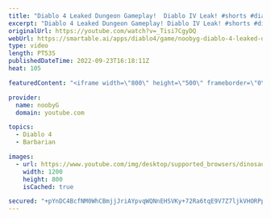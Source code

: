 ```yaml
---
title: "Diablo 4 Leaked Dungeon Gameplay!  Diablo IV Leak! #shorts #diablo4 #barbarian"
excerpt: "Diablo 4 Leaked Dungeon Gameplay! Diablo IV Leak! #shorts #diablo4 #barbarian."
originalUrl: https://youtube.com/watch?v=_Tisi7CgyDQ
webUrl: https://smartable.ai/apps/diablo4/game/noobyg-diablo-4-leaked-dungeon-gameplay-diablo-iv-leak-shorts-diablo4-barbarian/
type: video
length: PT53S
publishedDateTime: 2022-09-23T16:18:11Z
heat: 105

featuredContent: "<iframe width=\"800\" height=\"500\" frameborder=\"0\" src=\"https://www.youtube.com/embed/_Tisi7CgyDQ\" allow=\"accelerometer; autoplay; encrypted-media; gyroscope; picture-in-picture\" allowfullscreen></iframe>"

provider:
  name: noobyG
  domain: youtube.com

topics:
  - Diablo 4
  - Barbarian

images:
  - url: https://www.youtube.com/img/desktop/supported_browsers/dinosaur.png
    width: 1200
    height: 800
    isCached: true

secured: "+pYnDC4BcfNM0WhCBmjjJriAYpvqWQNnEHSVKy+72Ra6tqE9V7Z7ljkVHORPp6ovInSlUz79B3CCnNfv//7SX+p08PE9Z6Fz+Xw1i+cBuo+GD//0W8Y6ech+/oPqY/DtaH4ayzAKLeZ8G+h876qxnq5mGnUiOHlGVr4gM39bB/YQSkpGPYB1GfMV41zQhwGT4RBymWJHpteOAPRc4CvH5c77riiFkCHsW4OSIatAcxMsOVMko7Yy/7iNfiRiUV5zoCVrAb9EcRqygXAivwLsXuBKEwKPx7pL9aJKW3iXfRqNq6IfWN+jSJNnMEJgAd1r7kliD+7TgmGFZrsiZkoa8NYG6KneCae9uMsstkjFWGMahbtZEOaP4Txew9ilw2kP4GoWpH7vaVPKh9rHYijaug==;r0jLbj4QBTcohE1zyWbk/w=="
---
```


